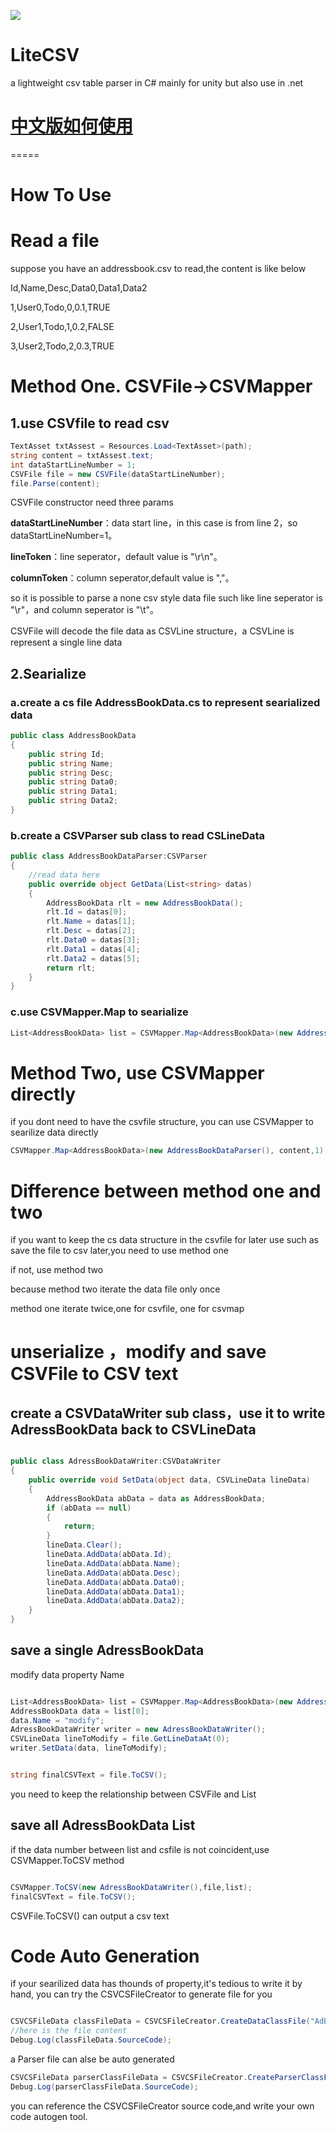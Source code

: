 <a href="https://996.icu"><img src="https://img.shields.io/badge/link-996.icu-red.svg"></a>

# LiteCSV
a lightweight csv table parser in C# mainly for unity but also use in .net

# [中文版如何使用](/Docs/README_CN.md)

=====
# How To Use

# Read a file
suppose you have an addressbook.csv to read,the content is like below

Id,Name,Desc,Data0,Data1,Data2

1,User0,Todo,0,0.1,TRUE

2,User1,Todo,1,0.2,FALSE

3,User2,Todo,2,0.3,TRUE

# Method One. CSVFile->CSVMapper

## 1.use CSVfile to read csv

```csharp
TextAsset txtAssest = Resources.Load<TextAsset>(path);
string content = txtAssest.text;
int dataStartLineNumber = 1;
CSVFile file = new CSVFile(dataStartLineNumber);
file.Parse(content);
```

CSVFile constructor need three params


**dataStartLineNumber**：data start line，in this case is from line 2，so dataStartLineNumber=1。

**lineToken**：line seperator，default value is "\r\n"。

**columnToken**：column seperator,default value is ","。


so it is possible to parse a none csv style data file
such like line seperator is "\r"，and column seperator is "\t"。

CSVFile will decode the file data as CSVLine structure，a CSVLine is represent a single line data

## 2.Searialize

### a.create a cs file AddressBookData.cs to represent searialized data

```csharp
public class AddressBookData
{
    public string Id;
    public string Name;
    public string Desc;
    public string Data0;
    public string Data1;
    public string Data2;
}
```

### b.create a CSVParser sub class to read CSLineData

```csharp
public class AddressBookDataParser:CSVParser
{
    //read data here
    public override object GetData(List<string> datas)
    {
        AddressBookData rlt = new AddressBookData();
        rlt.Id = datas[0];
        rlt.Name = datas[1];
        rlt.Desc = datas[2];
        rlt.Data0 = datas[3];
        rlt.Data1 = datas[4];
        rlt.Data2 = datas[5];
        return rlt;
    }
}
```

### c.use CSVMapper.Map to searialize

```csharp
List<AddressBookData> list = CSVMapper.Map<AddressBookData>(new AddressBookDataParser(), file);
```

# Method Two, use CSVMapper directly

if you dont need to have the csvfile structure, you can use CSVMapper to searilize data directly

```csharp
CSVMapper.Map<AddressBookData>(new AddressBookDataParser(), content,1);
```

# Difference between method one and two

if you want to keep the cs data structure in the csvfile for later use such as save the file to csv later,you need to use method one

if not, use method two

because method two iterate the data file only once

method one iterate twice,one for csvfile, one for csvmap

# unserialize ，modify and save CSVFile to CSV text

## create a CSVDataWriter sub class，use it to write AdressBookData back to CSVLineData

```csharp

public class AdressBookDataWriter:CSVDataWriter
{
    public override void SetData(object data, CSVLineData lineData)
    {
        AddressBookData abData = data as AddressBookData;
        if (abData == null)
        {
            return;
        }
        lineData.Clear();
        lineData.AddData(abData.Id);
        lineData.AddData(abData.Name);
        lineData.AddData(abData.Desc);
        lineData.AddData(abData.Data0);
        lineData.AddData(abData.Data1);
        lineData.AddData(abData.Data2);
    }
}

```

## save a single AdressBookData

modify data property Name

```csharp

List<AddressBookData> list = CSVMapper.Map<AddressBookData>(new AddressBookDataParser(), file);
AddressBookData data = list[0];
data.Name = "modify";
AdressBookDataWriter writer = new AdressBookDataWriter();
CSVLineData lineToModify = file.GetLineDataAt(0);
writer.SetData(data, lineToModify);


string finalCSVText = file.ToCSV();

```

you need to keep the relationship between CSVFile and List<AddressBookData>

## save all AdressBookData List

if the data number between list and csfile is not coincident,use CSVMapper.ToCSV method

```csharp

CSVMapper.ToCSV(new AdressBookDataWriter(),file,list);
finalCSVText = file.ToCSV();

```

CSVFile.ToCSV() can output a csv text

# Code Auto Generation

if your searilized data has thounds of property,it's tedious to write it by hand, you can try the CSVCSFileCreator to generate file for you


```csharp

CSVCSFileData classFileData = CSVCSFileCreator.CreateDataClassFile("AdBbookData", file.GetHeaderAt(0));
//here is the file content
Debug.Log(classFileData.SourceCode);

```

a Parser file can alse be auto generated

```csharp
CSVCSFileData parserClassFileData = CSVCSFileCreator.CreateParserClassFile("AdBbookData", file);
Debug.Log(parserClassFileData.SourceCode);
```

you can reference the CSVCSFileCreator source code,and write your own code autogen tool.

